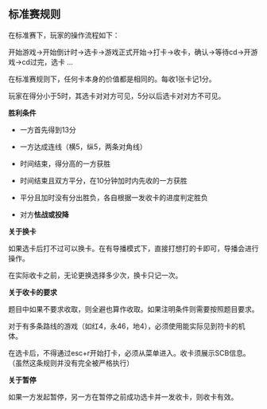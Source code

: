 ## 标准赛规则

在标准赛下，玩家的操作流程如下：

开始游戏->开始倒计时->选卡->游戏正式开始->打卡->收卡，确认->等待cd->开游戏->cd过完，选卡 ...

在标准赛规则下，任何卡本身的价值都是相同的。每收1张卡记1分。

玩家在得分小于5时，其选卡对对方可见，5分以后选卡对对方不可见。

**胜利条件**

- 一方首先得到13分

- 一方达成连线（横5，纵5，两条对角线）

- 时间结束，得分高的一方获胜

- 时间结束且双方平分，在10分钟加时内先收的一方获胜

- 平分且加时没有分出胜负，各自根据一发收卡的进度判定胜负

- 对方**怯战或投降**

**关于换卡**

如果选卡后打不过可以换卡。在有导播模式下，直接打想打的卡即可，导播会进行操作。

在实际收卡之前，无论更换选择多少次，换卡只记一次。

**关于收卡的要求**

题目中如果不要求收取，则全避也算作收取。如果注明条件则需要按照题目要求。

对于有多条路线的游戏（如红4，永46，地4），必须使用能实际见到符卡的机体。

在选卡后，不得通过esc+r开始打卡，必须从菜单进入。收卡须展示SCB信息。（虽然这条规则并没有完全被严格执行）

**关于暂停**

如果一方发起暂停，另一方在暂停之前成功选卡并一发收卡，则收卡有效。